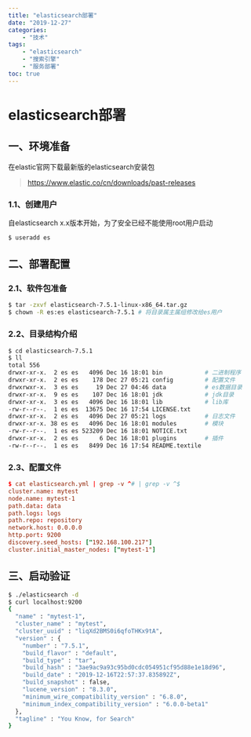 ```yaml
---
title: "elasticsearch部署"
date: "2019-12-27"
categories:
    - "技术"
tags:
    - "elasticsearch"
    - "搜索引擎"
    - "服务部署"
toc: true
---
```


# elasticsearch部署

## 一、环境准备

在elastic官网下载最新版的elasticsearch安装包
> https://www.elastic.co/cn/downloads/past-releases

### 1.1、创建用户
自elasticsearch x.x版本开始，为了安全已经不能使用root用户启动
``` bash
$ useradd es
```

## 二、部署配置

### 2.1、软件包准备
``` bash
$ tar -zxvf elasticsearch-7.5.1-linux-x86_64.tar.gz
$ chown -R es:es elasticsearch-7.5.1 # 将目录属主属组修改给es用户
```

### 2.2、目录结构介绍
``` bash
$ cd elasticsearch-7.5.1
$ ll
total 556
drwxr-xr-x.  2 es es   4096 Dec 16 18:01 bin            # 二进制程序
drwxr-xr-x.  2 es es    178 Dec 27 05:21 config         # 配置文件
drwxrwxr-x.  3 es es     19 Dec 27 04:46 data           # es数据目录
drwxr-xr-x.  9 es es    107 Dec 16 18:01 jdk            # jdk目录
drwxr-xr-x.  3 es es   4096 Dec 16 18:01 lib            # lib库
-rw-r--r--.  1 es es  13675 Dec 16 17:54 LICENSE.txt
drwxr-xr-x.  2 es es   4096 Dec 27 05:21 logs           # 日志文件
drwxr-xr-x. 38 es es   4096 Dec 16 18:01 modules        # 模块
-rw-r--r--.  1 es es 523209 Dec 16 18:01 NOTICE.txt
drwxr-xr-x.  2 es es      6 Dec 16 18:01 plugins        # 插件
-rw-r--r--.  1 es es   8499 Dec 16 17:54 README.textile
```

### 2.3、配置文件
``` conf
$ cat elasticsearch.yml | grep -v ^# | grep -v ^$
cluster.name: mytest
node.name: mytest-1
path.data: data
path.logs: logs
path.repo: repository
network.host: 0.0.0.0
http.port: 9200
discovery.seed_hosts: ["192.168.100.217"]
cluster.initial_master_nodes: ["mytest-1"]
```

## 三、启动验证
``` bash
$ ./elasticsearch -d
$ curl localhost:9200
{
  "name" : "mytest-1",
  "cluster_name" : "mytest",
  "cluster_uuid" : "liqXd2BMS0i6qfoTHKx9tA",
  "version" : {
    "number" : "7.5.1",
    "build_flavor" : "default",
    "build_type" : "tar",
    "build_hash" : "3ae9ac9a93c95bd0cdc054951cf95d88e1e18d96",
    "build_date" : "2019-12-16T22:57:37.835892Z",
    "build_snapshot" : false,
    "lucene_version" : "8.3.0",
    "minimum_wire_compatibility_version" : "6.8.0",
    "minimum_index_compatibility_version" : "6.0.0-beta1"
  },
  "tagline" : "You Know, for Search"
}
```